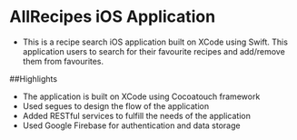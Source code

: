 # AllRecipes iOS Application

* This is a recipe search iOS application built on XCode using Swift. This application users to search for their favourite recipes and add/remove them from favourites.

##Highlights

* The application is built on XCode using Cocoatouch framework
* Used segues to design the flow of the application
* Added RESTful services to fulfill the needs of the application
* Used Google Firebase for authentication and data storage

